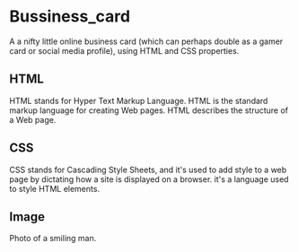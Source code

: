 # Bussiness_card
A a nifty little online business card (which can perhaps double as a gamer card or social media profile), using HTML and CSS properties.

## HTML
HTML stands for Hyper Text Markup Language. HTML is the standard markup language for creating Web pages. 
HTML describes the structure of a Web page.

## CSS
CSS stands for Cascading Style Sheets, and it's used to add style to a web page by dictating how a site is displayed on a browser. 
it's a language used to style HTML elements.

## Image
Photo of a smiling man.
